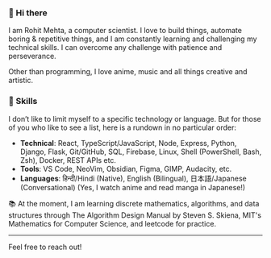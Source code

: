 ### 👋 Hi there

I am Rohit Mehta, a computer scientist. I love to build things, automate boring & repetitive things, and I am constantly learning and challenging my technical skills. I can overcome any challenge with patience and perseverance.

Other than programming, I love anime, music and all things creative and artistic.

### 💪 Skills

I don’t like to limit myself to a specific technology or language. But for those of you who like to see a list, here is a rundown in no particular order:

- **Technical**: React, TypeScript/JavaScript, Node, Express, Python, Django, Flask, Git/GitHub, SQL, Firebase, Linux, Shell (PowerShell, Bash, Zsh), Docker, REST APIs etc.
- **Tools**: VS Code, NeoVim, Obsidian, Figma, GIMP, Audacity, etc.
- **Languages**: हिन्दी/Hindi (Native), English (Bilingual), 日本語/Japanese (Conversational) (Yes, I watch anime and read manga in Japanese!)

📚 At the moment, I am learning discrete mathematics, algorithms, and data structures through The Algorithm Design Manual by Steven S. Skiena, MIT's Mathematics for Computer Science, and leetcode for practice.

---
Feel free to reach out!
